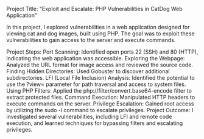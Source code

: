 Project Title: "Exploit and Escalate: PHP Vulnerabilities in CatDog Web Application"

In this project, I explored vulnerabilities in a web application designed for viewing cat and dog images, built using PHP. The goal was to exploit these vulnerabilities to gain access to the server and execute commands.

Project Steps:
Port Scanning: Identified open ports 22 (SSH) and 80 (HTTP), indicating the web application was accessible.
Exploring the Webpage: Analyzed the URL format for image access and reviewed the source code.
Finding Hidden Directories: Used Gobuster to discover additional subdirectories.
LFI (Local File Inclusion) Analysis: Identified the potential to use the ?view= parameter for path traversal and access to system files.
Using PHP Filters: Applied the php://filter/convert.base64-encode filter to extract protected files.
Command Execution: Manipulated HTTP headers to execute commands on the server.
Privilege Escalation: Gained root access by utilizing the sudo -l command to escalate privileges.
Project Outcome:
I investigated several vulnerabilities, including LFI and remote code execution, and learned techniques for bypassing filters and escalating privileges.

